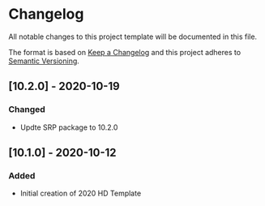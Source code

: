 # Changelog
All notable changes to this project template will be documented in this file.

The format is based on [Keep a Changelog](http://keepachangelog.com/en/1.0.0/)
and this project adheres to [Semantic Versioning](http://semver.org/spec/v2.0.0.html).

## [10.2.0] - 2020-10-19

### Changed 
- Updte SRP package to 10.2.0

## [10.1.0] - 2020-10-12

### Added 
- Initial creation of 2020 HD Template
